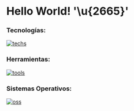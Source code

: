 # Hello World! '\u{2665}'

### Tecnologías:
[![techs](https://skillicons.dev/icons?i=flutter,dart,firebase)](https://skillicons.dev)

### Herramientas:
[![tools](https://skillicons.dev/icons?i=git,github,figma)](https://skillicons.dev)

### Sistemas Operativos:
[![oss](https://skillicons.dev/icons?i=windows,linux)](https://skillicons.dev)
